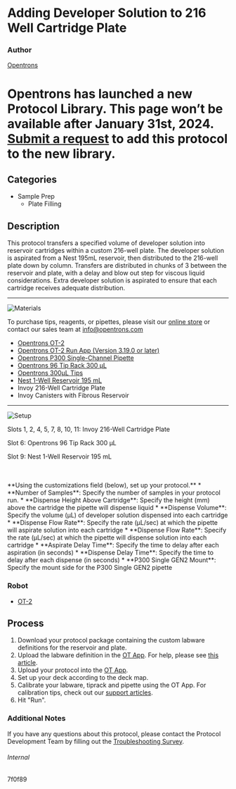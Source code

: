 # Adding Developer Solution to 216 Well Cartridge Plate

### Author
[Opentrons](https://opentrons.com/)


# Opentrons has launched a new Protocol Library. This page won’t be available after January 31st, 2024. [Submit a request](https://docs.google.com/forms/d/e/1FAIpQLSdYYp9QCKow4nn0KlCVsMS3HX0eJ0N9O7-erajKvcpT0lWbSg/viewform) to add this protocol to the new library.

## Categories
* Sample Prep
	* Plate Filling


## Description
This protocol transfers a specified volume of developer solution into reservoir cartridges within a custom 216-well plate. The developer solution is aspirated from a Nest 195mL reservoir, then distributed to the 216-well plate down by column. Transfers are distributed in chunks of 3 between the reservoir and plate, with a delay and blow out step for viscous liquid considerations. Extra developer solution is aspirated to ensure that each cartridge receives adequate distribution.


---
![Materials](https://s3.amazonaws.com/opentrons-protocol-library-website/custom-README-images/001-General+Headings/materials.png)

To purchase tips, reagents, or pipettes, please visit our [online store](https://shop.opentrons.com/) or contact our sales team at [info@opentrons.com](mailto:info@opentrons.com)

* [Opentrons OT-2](https://shop.opentrons.com/collections/ot-2-robot/products/ot-2)
* [Opentrons OT-2 Run App (Version 3.19.0 or later)](https://opentrons.com/ot-app/)
* [Opentrons P300 Single-Channel Pipette](https://shop.opentrons.com/collections/ot-2-pipettes)
* [Opentrons 96 Tip Rack 300 µL](https://labware.opentrons.com/opentrons_96_tiprack_300ul?category=tipRack)
* [Opentrons 300µL Tips](https://shop.opentrons.com/collections/opentrons-tips/products/opentrons-300ul-tips)
* [Nest 1-Well Reservoir 195 mL](https://shop.opentrons.com/collections/reservoirs/products/nest-1-well-reservoir-195-ml)
* Invoy 216-Well Cartridge Plate
* Invoy Canisters with Fibrous Reservoir



---
![Setup](https://s3.amazonaws.com/opentrons-protocol-library-website/custom-README-images/001-General+Headings/Setup.png)

Slots 1, 2, 4, 5, 7, 8, 10, 11: Invoy 216-Well Cartridge Plate

Slot 6: Opentrons 96 Tip Rack 300 µL

Slot 9: Nest 1-Well Reservoir 195 mL




</br>
</br>
**Using the customizations field (below), set up your protocol.**
* **Number of Samples**: Specify the number of samples in your protocol run.
* **Dispense Height Above Cartridge**: Specify the height (mm) above the cartridge the pipette will dispense liquid
* **Dispense Volume**: Specify the volume (µL) of developer solution dispensed into each cartridge
* **Dispense Flow Rate**: Specify the rate (µL/sec) at which the pipette will aspirate solution into each cartridge
* **Dispense Flow Rate**: Specify the rate (µL/sec) at which the pipette will dispense solution into each cartridge
* **Aspirate Delay Time**: Specify the time to delay after each aspiration (in seconds)
* **Dispense Delay Time**: Specify the time to delay after each dispense (in seconds)
* **P300 Single GEN2 Mount**: Specify the mount side for the P300 Single GEN2 pipette

### Robot
* [OT-2](https://opentrons.com/ot-2)

## Process

1. Download your protocol package containing the custom labware definitions for the reservoir and plate.
2. Upload the labware definition in the [OT App](https://opentrons.com/ot-app). For help, please see [this article](https://support.opentrons.com/en/articles/3136506-using-labware-in-your-protocols).
3. Upload your protocol into the [OT App](https://opentrons.com/ot-app).
4. Set up your deck according to the deck map.
5. Calibrate your labware, tiprack and pipette using the OT App. For calibration tips, check out our [support articles](https://support.opentrons.com/en/collections/1559720-guide-for-getting-started-with-the-ot-2).
6. Hit "Run".

### Additional Notes
If you have any questions about this protocol, please contact the Protocol Development Team by filling out the [Troubleshooting Survey](https://protocol-troubleshooting.paperform.co/).

###### Internal
7f0f89
